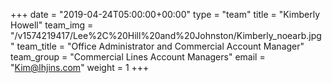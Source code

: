 +++
date = "2019-04-24T05:00:00+00:00"
type = "team"
title = "Kimberly Howell"
team_img = "/v1574219417/Lee%2C%20Hill%20and%20Johnston/Kimberly_noearb.jpg"
team_title = "Office Administrator and Commercial Account Manager"
team_group = "Commercial Lines Account Managers"
email = "Kim@lhjins.com"
weight = 1
+++